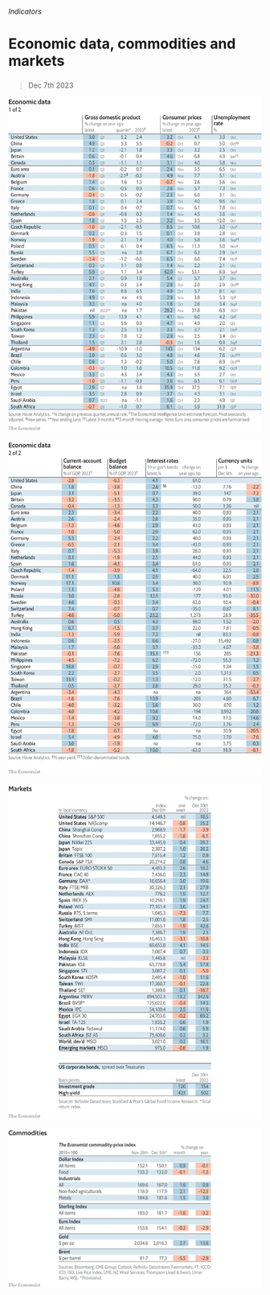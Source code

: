 ###### Indicators

# Economic data, commodities and markets 

#####  

> Dec 7th 2023 

![image](images/20231209_INT101.png) 


![image](images/20231209_INT102.png) 


![image](images/20231209_INT201.png) 


![image](images/20231209_INT401.png) 


